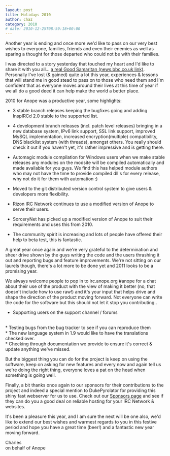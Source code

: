 ```yaml
---
layout: post
title: Holidays 2010
author: chaz
category: 2010
# date: 2010-12-25T08:59:18+00:00
---
```


Another year is ending and once more we'd like to pass on our very best wishes to everyone, families, friends and even their enemies as well as sparing a thought for those departed who could not be with their families. 

I was directed to a story yesterday that touched my heart and I'd like to share it with you all... <a href="https://www.bbc.co.uk/news/magazine-12043294">a real Good Samaritan (news.bbc.co.uk link)</a>. Personally I've lost (& gained) quite a lot this year, experiences & lessons that will stand me in good stead to pass on to those who need them and I'm confident that as everyone moves around their lives at this time of year if we all do a good deed it can help make the world a better place.

2010 for Anope was a productive year, some highlights:

* 3 stable branch releases keeping the bugfixes going and adding InspIRCd 2.0 stable to the supported list.

* 4 development branch releases (incl. patch level releases) bringing in a new database system, IPv6 link support, SSL link support, improved MySQL implementation, increased encryption(multiple) compatibility, DNS blacklist system (with threads), amongst others. You really should check it out if you haven't yet, it's rather impressive and is getting there.

* Automagic module compilation for Windows users when we make stable releases any modules on the modsite will be compiled automatically and made available for you guys. We find this has helped module authors who may not have the time to provide compiled dll's for every release, why not do it for them with automation :)

* Moved to the git distributed version control system to give users & developers more flexibility.

* Rizon IRC Network continues to use a modified version of Anope to serve their users.

* SorceryNet has picked up a modified version of Anope to suit their requirements and uses this from 2010.

* The community spirit is increasing and lots of people have offered their help to beta test, this is fantastic.

A great year once again and we're very grateful to the determination and sheer drive shown by the guys writing the code and the users thrashing it out and reporting bugs and feature improvements. We're not sitting on our laurels though, there's a lot more to be done yet and 2011 looks to be a promising year.

We always welcome people to pop in to irc.anope.org #anope for a chat about their use of the product with the view of making it better (no, that doesn't include how to use raw!) and it's your input that helps drive and shape the direction of the product moving forward. Not everyone can write the code for the software but this should not let it stop you contributing..

* Supporting users on the support channel / forums
<br/>
* Testing bugs from the bug tracker to see if you can reproduce them
<br/>
* The new language system in 1.9 would like to have the translations checked over.
<br/>
* Checking through documentation we provide to ensure it's correct & update anything we've missed.

But the biggest thing you can do for the project is keep on using the software, keep on asking for new features and every now and again tell us we're doing the right thing, everyone loves a pat on the head when something is going well.

Finally, a bit thanks once again to our sponsors for their contributions to the project and indeed a special mention to DukePyrolator for providing this shiny fast webserver for us to use. Check out our <a href="https://www.anope.org/sponsors.php">Sponsors page</a> and see if they can do you a good deal on reliable hosting for your IRC Network & websites.

It's been a pleasure this year, and I am sure the next will be one also, we'd like to extend our best wishes and warmest regards to you in this festive period and hope you have a great time (beer!) and a fantastic new year moving forward.

Charles
<br/>
on behalf of Anope
